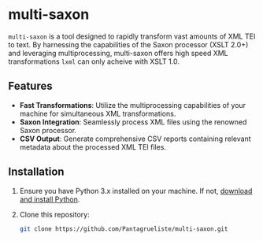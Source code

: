 # multi-saxon

``multi-saxon`` is a tool designed to rapidly transform vast amounts of XML TEI to text. By harnessing the capabilities of the Saxon processor (XSLT 2.0+) and leveraging multiprocessing, multi-saxon offers high speed XML transformations `lxml` can only acheive with XSLT 1.0.

## Features

- **Fast Transformations**: Utilize the multiprocessing capabilities of your machine for simultaneous XML transformations.
- **Saxon Integration**: Seamlessly process XML files using the renowned Saxon processor.
- **CSV Output**: Generate comprehensive CSV reports containing relevant metadata about the processed XML TEI files.

## Installation

1. Ensure you have Python 3.x installed on your machine. If not, [download and install Python](https://www.python.org/downloads/).

2. Clone this repository:
   ```bash
   git clone https://github.com/Pantagrueliste/multi-saxon.git
   ```
